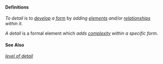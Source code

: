 #### Definitions

*To detail* is to *[develop](https://github.com/gcassel/Modular-Organization-Terminology/blob/master/terms/develop.md) a [form](https://github.com/gcassel/Modular-Organization-Terminology/blob/master/terms/form.md)* by *adding [elements](https://github.com/gcassel/Modular-Organization-Terminology/blob/master/terms/element.md) and/or [relationships](https://github.com/gcassel/Modular-Organization-Terminology/blob/master/terms/relate.md) within it*.

*A detail* is a formal element which *adds [complexity](https://github.com/gcassel/Modular-Organization-Terminology/blob/master/terms/complex.md) within a specific form*. 

#### See Also

*[level of detail](https://github.com/gcassel/Modular-Organization-Terminology/blob/master/terms/level-of-detail.md)*
